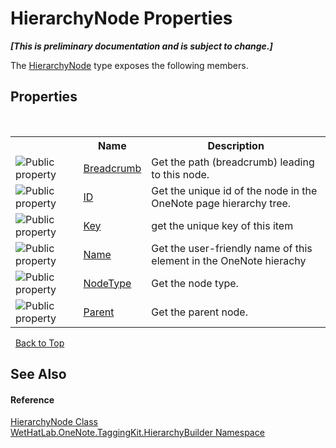 # HierarchyNode Properties
 _**\[This is preliminary documentation and is subject to change.\]**_

The <a href="f01a25b1-a2fc-25d2-ee15-630216a9c12e.md">HierarchyNode</a> type exposes the following members.


## Properties
&nbsp;<table><tr><th></th><th>Name</th><th>Description</th></tr><tr><td>![Public property](media/pubproperty.gif "Public property")</td><td><a href="80092898-bea1-a36a-138a-5f28a5a597a9.md">Breadcrumb</a></td><td>
Get the path (breadcrumb) leading to this node.</td></tr><tr><td>![Public property](media/pubproperty.gif "Public property")</td><td><a href="a93d2601-7059-54c4-42ac-51ed6d069161.md">ID</a></td><td>
Get the unique id of the node in the OneNote page hierarchy tree.</td></tr><tr><td>![Public property](media/pubproperty.gif "Public property")</td><td><a href="8dd7c071-a209-9050-b0e6-d58bf3391436.md">Key</a></td><td>
get the unique key of this item</td></tr><tr><td>![Public property](media/pubproperty.gif "Public property")</td><td><a href="6ce12bbc-bf55-f393-568e-84c0863e9b1f.md">Name</a></td><td>
Get the user-friendly name of this element in the OneNote hierachy</td></tr><tr><td>![Public property](media/pubproperty.gif "Public property")</td><td><a href="0e67a37f-4657-2d81-a421-d6b723369f2e.md">NodeType</a></td><td>
Get the node type.</td></tr><tr><td>![Public property](media/pubproperty.gif "Public property")</td><td><a href="3d6c8551-cbc9-9a4c-28ee-8a685f1e8054.md">Parent</a></td><td>
Get the parent node.</td></tr></table>&nbsp;
<a href="#hierarchynode-properties">Back to Top</a>

## See Also


#### Reference
<a href="f01a25b1-a2fc-25d2-ee15-630216a9c12e.md">HierarchyNode Class</a><br /><a href="886a8d6b-3c89-17b1-a6bd-f04dfde95aba.md">WetHatLab.OneNote.TaggingKit.HierarchyBuilder Namespace</a><br />